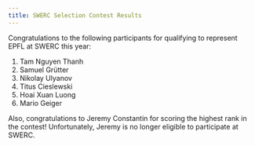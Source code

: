 ```yaml
---
title: SWERC Selection Contest Results
---
```


Congratulations to the following participants for qualifying to represent EPFL at SWERC this year:

1. Tam Nguyen Thanh
2. Samuel Grütter
3. Nikolay Ulyanov
4. Titus Cieslewski
5. Hoai Xuan Luong
6. Mario Geiger


Also, congratulations to Jeremy Constantin for scoring the highest rank in the contest! Unfortunately, Jeremy is no longer eligible to participate at SWERC.
